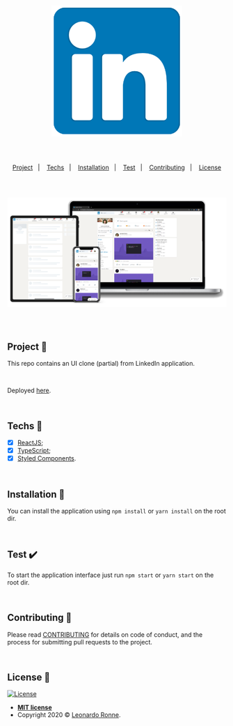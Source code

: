 <p align="center">
  <img src="public\logo512.png" width="300px"/>
</p>

<br>

##

<p align="center">
  <a href="#project-star2">Project</a>&nbsp;&nbsp;&nbsp;|&nbsp;&nbsp;&nbsp;
  <a href="#techs-rocket">Techs</a>&nbsp;&nbsp;&nbsp;|&nbsp;&nbsp;&nbsp;
  <a href="#installation-wrench">Installation</a>&nbsp;&nbsp;&nbsp;|&nbsp;&nbsp;&nbsp;
  <a href="#test-heavy_check_mark">Test</a>&nbsp;&nbsp;&nbsp;|&nbsp;&nbsp;&nbsp;
  <a href="#contributing-">Contributing</a>&nbsp;&nbsp;&nbsp;|&nbsp;&nbsp;&nbsp;
  <a href="#license-memo">License</a>
</p>


##

<br>

<p align="center">
  <img src="src\assets\img\banner.png"/>
</p>


##

<br>

## Project :star2:

This repo contains an UI clone (partial) from LinkedIn application.

<br>

Deployed [here](https://linkedin-ui-clone.web.app).

<br>

## Techs :rocket:

- [x] [ReactJS](https://reactjs.org);
- [x] [TypeScript](https://www.typescriptlang.org/);
- [x] [Styled Components](https://styled-components.com/).

<br>

## Installation :wrench:

You can install the application using `npm install` or `yarn install` on the root dir.

<br>

## Test :heavy_check_mark:

To start the application interface just run `npm start` or `yarn start` on the root dir.


<br>

## Contributing 🤔

Please read [CONTRIBUTING](https://github.com/leoronne/linkedin-ui-clone/blob/master/CONTRIBUTING.md) for details on code of conduct, and the process for submitting pull requests to the project.

<br>

## License :memo:

[![License](http://img.shields.io/:license-mit-blue.svg?style=flat-square)](http://badges.mit-license.org)

- **[MIT license](https://github.com/leoronne/linkedin-ui-clone/blob/master/LICENSE)**
- Copyright 2020 © <a href="https://github.com/leoronne" target="_blank">Leonardo Ronne</a>.

##
